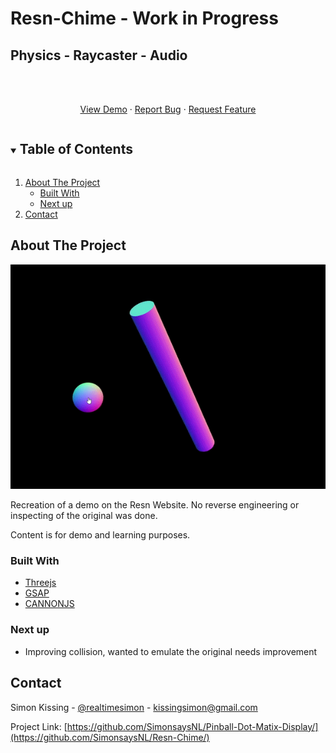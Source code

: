# Resn-Chime - Work in Progress
## Physics - Raycaster - Audio

<br />
<p align="center">
    <br />
    <a href="https://raw.githack.com/SimonsaysNL/Resn-Chime/main/index.html">View Demo</a>
    ·
    <a href="https://github.com/SimonsaysNL/Pinball-Dot-Matix-Display/issues">Report Bug</a>
    ·
    <a href="https://github.com/SimonsaysNL/Pinball-Dot-Matix-Display/issues">Request Feature</a>
  </p>
</p>



<!-- TABLE OF CONTENTS -->
<details open="open">
  <summary><h2 style="display: inline-block">Table of Contents</h2></summary>
  <ol>
    <li>
      <a href="#about-the-project">About The Project</a>
      <ul>
        <li><a href="#built-with">Built With</a></li>
          <li><a href="#next-up">Next up</a></li>
      </ul>
    </li>
    <li><a href="#contact">Contact</a></li>
  </ol>
</details>



<!-- ABOUT THE PROJECT -->
## About The Project

![](resn-chime-preview.gif)

Recreation of a demo on the Resn Website.
No reverse engineering or inspecting of the original was done.

Content is for demo and learning purposes.

### Built With

* [Threejs](https://threejs.org/)
* [GSAP](https://greensock.com/gsap/)
* [CANNONJS](https://github.com/schteppe/cannon.js)

### Next up

* Improving collision, wanted to emulate the original needs improvement


<!-- CONTACT -->
## Contact


Simon Kissing - [@realtimesimon](https://twitter.com/realtimesimon) - kissingsimon@gmail.com

Project Link: [https://github.com/SimonsaysNL/Pinball-Dot-Matix-Display/](https://github.com/SimonsaysNL/Resn-Chime/)
